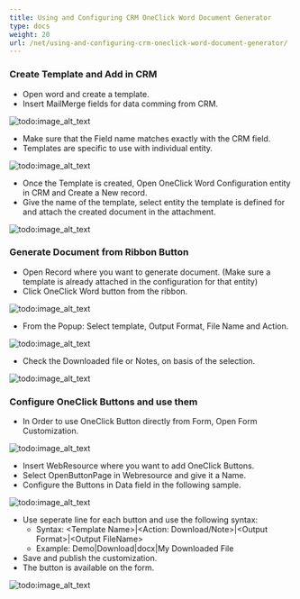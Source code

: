 ```yaml
---
title: Using and Configuring CRM OneClick Word Document Generator
type: docs
weight: 20
url: /net/using-and-configuring-crm-oneclick-word-document-generator/
---
```


### Create Template and Add in CRM

- Open word and create a template.
- Insert MailMerge fields for data comming from CRM. 

![todo:image_alt_text](using-and-configuring-crm-oneclick-word-document-generator_1)

- Make sure that the Field name matches exactly with the CRM field.
- Templates are specific to use with individual entity. 

![todo:image_alt_text](using-and-configuring-crm-oneclick-word-document-generator_2)

- Once the Template is created, Open OneClick Word Configuration entity in CRM and Create a New record.
- Give the name of the template, select entity the template is defined for and attach the created document in the attachment. 

![todo:image_alt_text](using-and-configuring-crm-oneclick-word-document-generator_3)

### Generate Document from Ribbon Button

- Open Record where you want to generate document. (Make sure a template is already attached in the configuration for that entity)
- Click OneClick Word button from the ribbon. 

![todo:image_alt_text](using-and-configuring-crm-oneclick-word-document-generator_4)

- From the Popup: Select template, Output Format, File Name and Action. 

![todo:image_alt_text](using-and-configuring-crm-oneclick-word-document-generator_5)

- Check the Downloaded file or Notes, on basis of the selection. 

![todo:image_alt_text](using-and-configuring-crm-oneclick-word-document-generator_6)

### Configure OneClick Buttons and use them

- In Order to use OneClick Button directly from Form, Open Form Customization. 

![todo:image_alt_text](using-and-configuring-crm-oneclick-word-document-generator_7)

- Insert WebResource where you want to add OneClick Buttons.
- Select OpenButtonPage in Webresource and give it a Name.
- Configure the Buttons in Data field in the following sample. 

![todo:image_alt_text](using-and-configuring-crm-oneclick-word-document-generator_8)

- Use seperate line for each button and use the following syntax: 
  - Syntax: &lt;Template Name&gt;|&lt;Action: Download/Note&gt;|&lt;Output Format&gt;|&lt;Output FileName&gt;
  - Example: Demo|Download|docx|My Downloaded File
- Save and publish the customization.
- The button is available on the form. 

![todo:image_alt_text](using-and-configuring-crm-oneclick-word-document-generator_9)

